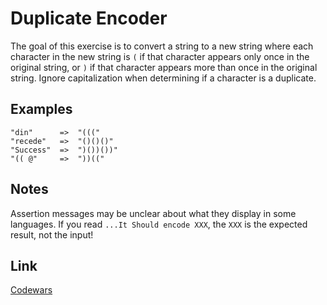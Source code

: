 # Duplicate Encoder

The goal of this exercise is to convert a string to a new string where each character in the new string is 
`(` if that character appears only once in the original string, or `)` if that character appears more than 
once in the original string. Ignore capitalization when determining if a character is a duplicate.

## Examples

```
"din"      =>  "((("
"recede"   =>  "()()()"
"Success"  =>  ")())())"
"(( @"     =>  "))((" 
```
## Notes

Assertion messages may be unclear about what they display in some languages. If you read `...It Should encode XXX`, the `XXX` is the expected result, not the input!

## Link

[Codewars](https://www.codewars.com/kata/54b42f9314d9229fd6000d9c)